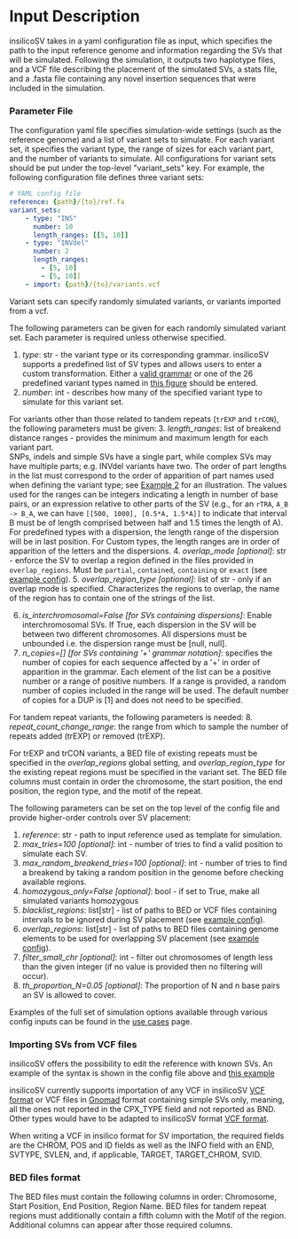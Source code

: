 # Input Description
insilicoSV takes in a yaml configuration file as input, which specifies the path to the input reference genome and information regarding the SVs that will be simulated. 
Following the simulation, it outputs two haplotype files, and a VCF file describing the placement of the simulated SVs, a stats file, and a .fasta file containing any novel insertion sequences that were included in the simulation. 

### Parameter File
The configuration yaml file specifies simulation-wide settings (such as the reference genome) and a list of
variant sets to simulate.  For each variant set, it specifies the variant type, the range of sizes for each variant part,
and the number of variants to simulate. All configurations for variant sets should be put under the top-level "variant_sets" key. 
For example, the following configuration file defines three variant sets:

```yaml
# YAML config file
reference: {path}/{to}/ref.fa
variant_sets:
    - type: "INS"
      number: 10
      length_ranges: [[5, 10]]
    - type: "INVdel"
      number: 2
      length_ranges: 
        - [5, 10]
        - [5, 10]]
    - import: {path}/{to}/variants.vcf 
```

Variant sets can specify randomly simulated variants, or variants imported from a vcf.

The following parameters can be given for each randomly simulated variant set.  Each parameter is required unless otherwise specified.
1. *type*: str - the variant type or its corresponding grammar.  insilicoSV supports a predefined list of SV types and allows users to enter a custom transformation. Either a [valid grammar](sv_grammar.md) or one of the 26 predefined variant types named in [this figure](sv_grammar.md) should be entered.
2. *number*: int - describes how many of the specified variant type to simulate for this variant set.

For variants other than those related to tandem repeats (`trEXP` and `trCON`), the following
parameters must be given:
3. *length_ranges*: list of breakend distance ranges  - provides the minimum and maximum length for each variant part.  
SNPs, indels and simple SVs have a single part, while complex SVs
may have multiple parts; e.g. INVdel variants have two.  The order of part lengths in the list must correspond to the order of apparition
of part names used when defining the variant type; see [Example 2](use_cases.md#example-2---custom-svs) for an illustration. 
The values used for the ranges can be integers indicating a length in number of base pairs, or an expression relative to 
other parts of the SV (e.g., for an `rTRA`, `A_B -> B_A`, we can have `[[500, 1000], [0.5*A, 1.5*A]]` to indicate that interval 
B must be of length comprised between half and 1.5 times the length of A).
For predefined types with a dispersion, the length range of the dispersion will be in last position.
For Custom types, the length ranges are in order of apparition of the letters and the dispersions.
4. *overlap_mode [optional]*: str - enforce the SV to overlap a region defined in the files provided in `overlap_regions`. Must be `partial`, `contained`, `containing` or `exact` (see [example config](use_cases#example-5---placing-svs-at-known-repetitive-element-intervals)).
5. *overlap_region_type [optional]*: list of str - only if an overlap mode is specified. Characterizes the regions to overlap, the name of the region has to contain one of the strings of the list. 

6. *is_interchromosomal=False [for SVs containing dispersions]*: Enable interchromosomal SVs. If True, each dispersion in the SV will be 
between two different chromosomes. All dispersions must be unbounded i.e. the dispersion range must be [null, null].
7. *n_copies=[] [for SVs containing '+' grammar notation]*: specifies the number of copies for each sequence affected by a '+' in order of apparition in the grammar.
Each element of the list can be a positive number or a range of positive numbers. If a range is provided, a random number of copies included in the range will be used.
The default number of copies for a DUP is [1] and does not need to be specified.

For tandem repeat variants, the following parameters is needed:
8. *repeat_count_change_range*: the range from which to sample the number of repeats added (trEXP) or removed (trEXP).

For trEXP and trCON variants, a BED file of existing repeats must be specified in the 
*overlap_regions* global setting, and *overlap_region_type* for the existing repeat regions must
be specified in the variant set. The BED file columns must contain in order the chromosome, the start position, the end position, the region type, and the motif of the repeat.


The following parameters can be set on the top level of the config file and provide higher-order controls over SV placement:
1. *reference*: str - path to input reference used as template for simulation.
2. *max_tries=100 [optional]*: int - number of tries to find a valid position to simulate each SV.
3. *max_random_breakend_tries=100 [optional]*: int - number of tries to find a breakend by taking a random position in the genome before checking available regions.
3. *homozygous_only=False [optional]*: bool - if set to True, make all simulated variants homozygous
4. *blacklist_regions*: list[str] - list of paths to BED or VCF files containing intervals to be ignored during SV placement (see [example config](use_cases#example-4---marking-banned-intervals-of-the-genome)).
5. *overlap_regions*: list[str] - list of paths to BED files containing genome elements to be used for overlapping SV placement (see [example config](use_cases#example-5---placing-svs-at-known-repetitive-element-intervals)).
6. *filter_small_chr [optional]*: int - filter out chromosomes of length less than the given integer (if no value is provided then no filtering will occur).
7. *th_proportion_N=0.05 [optional]*: The proportion of N and n base pairs an SV is allowed to cover.

Examples of the full set of simulation options available through various config inputs can be found in the [use cases](use_cases) page.

### Importing SVs from VCF files
insilicoSV offers the possibility to edit the reference with known SVs.
An example of the syntax is shown in the config file above and [this example](use_cases.md#example-3---editing-reference-with-known-svs)

insilicoSV currently supports importation of any VCF in insilicoSV [VCF format](outputs.md#output-vcf-file) or 
VCF files in [Gnomad](https://gnomad.broadinstitute.org/) format containing simple SVs only, meaning, all the ones
not reported in the CPX_TYPE field and not reported as BND.
Other types would have to be adapted to insilicoSV format [VCF format](outputs.md#output-vcf-file).

When writing a VCF in insilico format for SV importation, the required fields are the CHROM, POS and ID fields as well as
the INFO field with an END, SVTYPE, SVLEN, and, if applicable, TARGET, TARGET_CHROM, SVID. 

### BED files format
The BED files must contain the following columns in order: Chromosome, Start Position,
End Position, Region Name.
BED files for tandem repeat regions must additionally contain a fifth column with the Motif of the region.
Additional columns can appear after those required columns.

